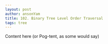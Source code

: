 ```yaml
---
layout: post
author: ansonYam
title: 102. Binary Tree Level Order Traversal 
tags: tree
---
```

Content here (or Pog-tent, as some would say)